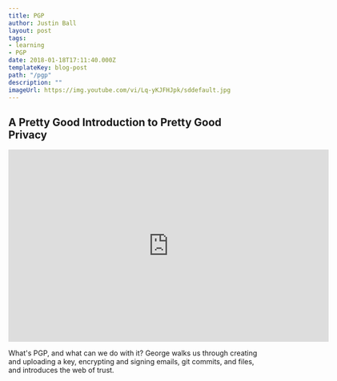 ```yaml
---
title: PGP
author: Justin Ball
layout: post
tags:
- learning
- PGP
date: 2018-01-18T17:11:40.000Z
templateKey: blog-post
path: "/pgp"
description: ""
imageUrl: https://img.youtube.com/vi/Lq-yKJFHJpk/sddefault.jpg
---
```

<div class="youtube-videos video-responsive">
<div id="Lq-yKJFHJpk" class="youtube-video">
  <h2 class="youtube-title">A Pretty Good Introduction to Pretty Good Privacy</h2>
  <iframe src="https://www.youtube.com/embed/Lq-yKJFHJpk" frameborder="0" width="640" height="385" allowfullscreen>
    <p>Your browser does not support iframes.</p>
  </iframe>
  <p class="youtube-description">What's PGP, and what can we do with it? George walks us through creating and uploading a key, encrypting and signing emails, git commits, and files, and introduces the web of trust.</p>
</div>
</div>